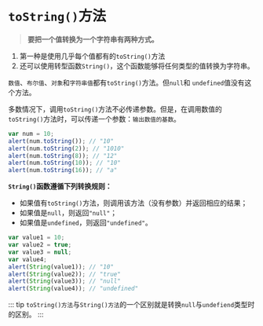 # `toString()`方法

> **要把一个值转换为一个字符串有两种方式。**
1. 第一种是使用几乎每个值都有的`toString()`方法
2. 还可以使用转型函数`String()`，这个函数能够将任何类型的值转换为字符串。

`数值`、`布尔值`、`对象`和`字符串值`都有`toString()`方法。但`null`和 `undefined`值没有这个方法。

多数情况下，调用`toString()`方法不必传递参数。但是，在调用数值的`toString()`方法时，可以传递一个参数：`输出数值的基数`。

```js
var num = 10; 
alert(num.toString()); // "10" 
alert(num.toString(2)); // "1010" 
alert(num.toString(8)); // "12" 
alert(num.toString(10)); // "10" 
alert(num.toString(16)); // "a" 
```

**`String()`函数遵循下列转换规则：**
- 如果值有`toString()`方法，则调用该方法（没有参数）并返回相应的结果；
- 如果值是`null`，则返回`"null"`；
- 如果值是`undefined`，则返回`"undefined"`。 

```js
var value1 = 10; 
var value2 = true; 
var value3 = null; 
var value4; 
alert(String(value1)); // "10" 
alert(String(value2)); // "true" 
alert(String(value3)); // "null" 
alert(String(value4)); // "undefined" 
```

::: tip
`toString()方法`与`String()方法`的一个区别就是转换`null`与`undefiend`类型时的区别。
:::